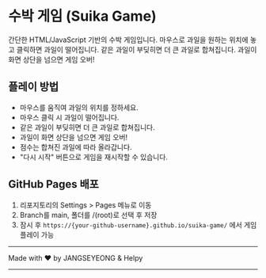 # 수박 게임 (Suika Game)

간단한 HTML/JavaScript 기반의 수박 게임입니다. 
마우스로 과일을 원하는 위치에 놓고 클릭하면 과일이 떨어집니다. 같은 과일이 부딪히면 더 큰 과일로 합쳐집니다. 과일이 화면 상단을 넘으면 게임 오버!

## 플레이 방법
- 마우스를 움직여 과일의 위치를 정하세요.
- 마우스 클릭 시 과일이 떨어집니다.
- 같은 과일이 부딪히면 더 큰 과일로 합쳐집니다.
- 과일이 화면 상단을 넘으면 게임 오버!
- 점수는 합쳐진 과일에 따라 올라갑니다.
- "다시 시작" 버튼으로 게임을 재시작할 수 있습니다.

## GitHub Pages 배포
1. 리포지토리의 Settings > Pages 메뉴로 이동
2. Branch를 main, 폴더를 /(root)로 선택 후 저장
3. 잠시 후 `https://{your-github-username}.github.io/suika-game/` 에서 게임 플레이 가능

---

Made with ❤️ by JANGSEYEONG & Helpy

---